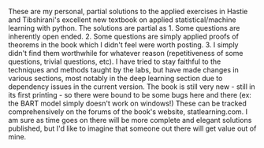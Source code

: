 These are my personal, partial solutions to the applied exercises in Hastie and Tibshirani's excellent new textbook on applied statistical/machine learning with python. The solutions are partial as 1. Some questions are inherently open ended. 
2. Some questions are simply applied proofs of theorems in the book which I didn't feel were worth posting.
3. I simply didn't find them worthwhile for whatever reason (repetitiveness of some questions, trivial questions, etc). 
I have tried to stay faithful to the techniques and methods taught by the labs, but have made changes in various sections, most notably in the deep learning section due to dependency issues in the current version.
The book is still very new - still in its first printing - so there were bound to be some bugs here and there (ex: the BART model simply doesn't work on windows!) These can be tracked comprehensively on the forums of the book's website, statlearning.com.
I am sure as time goes on there will be more complete and elegant solutions published, but I'd like to imagine that someone out there will get value out of mine.
